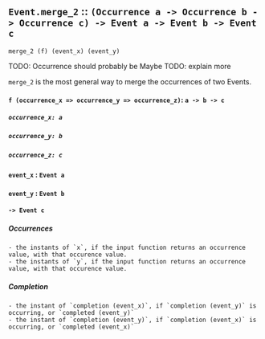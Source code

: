 ## `Event.merge_2` :: `(Occurrence a -> Occurrence b -> Occurrence c) -> Event a -> Event b -> Event c`

`merge_2 (f) (event_x) (event_y)`

TODO: Occurrence should probably be Maybe
TODO: explain more

`merge_2` is the most general way to merge the occurrences of two Events.

#### `f (occurrence_x => occurrence_y => occurrence_z)`: `a -> b -> c`

##### `occurrence_x: a`

##### `occurrence_y: b`

##### `occurrence_z: c`

#### `event_x` : `Event a`

#### `event_y` : `Event b`

#### `-> Event c`

##### Occurrences
	- the instants of `x`, if the input function returns an occurrence value, with that occurence value.
	- the instants of `y`, if the input function returns an occurrence value, with that occurence value.

##### Completion
	- the instant of `completion (event_x)`, if `completion (event_y)` is occurring, or `completed (event_y)`
	- the instant of `completion (event_y)`, if `completion (event_x)` is occurring, or `completed (event_x)`
